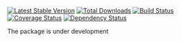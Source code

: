 [![Latest Stable Version](https://poser.pugx.org/finesse/query-scribe/v/stable)](https://packagist.org/packages/finesse/query-scribe)
[![Total Downloads](https://poser.pugx.org/finesse/query-scribe/downloads)](https://packagist.org/packages/finesse/query-scribe)
[![Build Status](https://php-eye.com/badge/finesse/query-scribe/tested.svg)](https://travis-ci.org/FinesseRus/QueryScribe)
[![Coverage Status](https://coveralls.io/repos/github/FinesseRus/QueryScribe/badge.svg?branch=master)](https://coveralls.io/github/FinesseRus/QueryScribe?branch=master)
[![Dependency Status](https://www.versioneye.com/php/finesse:query-scribe/badge)](https://www.versioneye.com/php/finesse:query-scribe)

The package is under development
